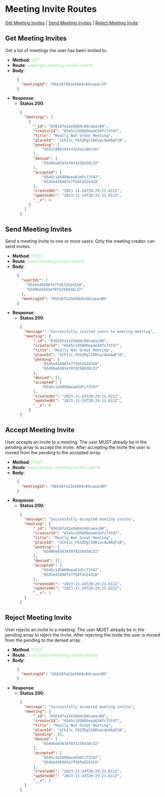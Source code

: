 # Meeting Invite Routes
[Get Meeting Invites](#get-meeting-invites) | [Send Meeting Invites](#send-meeting-invites) | [Reject Meeting Invite](#reject-meeting-invite) 

## Get Meeting Invites
Get a list of meetings the user has been invited to.
- **Method**: <span style="color:lightgreen">GET</span>
- **Route**: <span style="color:lightgreen">/user/get-meeting-invite/:userId</span>
- **Body**:
  ```json
    {
      "meetingId": "656107982e5684c0dcaeac7d"
    }
  ```
- **Response**:
    - **Status 200**:
      ```json
      {
        "meetings": [
          {
            "_id": "656107a12e5684c0dcaeac80",
            "creatorId": "6545c1d5809eea63dfc73f47",
            "title": "Really Not Great Meeting",
            "placeId": "xChIJc_F6SZDglIARiwcdwXAqF1B",
            "pending": [
                "6552c89b2d3c47e3a1a9dceb"
            ],
            "denied": [
                "6549be6583ef8f4250d38c32"
            ],
            "accepted": [
                "6545c1d5809eea63dfc73f47",
                "6545e45698fe7f58fa524310"
            ],
            "createdAt": "2023-11-24T20:29:21.611Z",
            "updatedAt": "2023-11-24T20:29:21.611Z",
            "__v": 4
          }
        ]
      }
      ```

## Send Meeting Invites
Send a meeting invite to one or more users. Only the meeting creator can send invites.
- **Method**: <span style="color:lightgreen">POST</span>
- **Route**: <span style="color:lightgreen">/user/meeting-invite/:userId</span>
- **Body**:
  ```json
    {
      "userIds": [ 
        "6545e45698fe7f58fa524310",
        "6549be6583ef8f4250d38c32"        
      ],
      "meetingId": "656107a12e5684c0dcaeac80"
    }
  ```
- **Response**:
    - **Status 200**:
      ```json
      {
        "message": "Successfully invited users to meeting meeting",
        "meeting": {
            "_id": "656107a12e5684c0dcaeac80",
            "creatorId": "6545c1d5809eea63dfc73f47",
            "title": "Really Not Great Meeting",
            "placeId": "xChIJc_F6SZDglIARiwcdwXAqF1B",
            "pending": [
                "6545e45698fe7f58fa524310",
                "6549be6583ef8f4250d38c32"
            ],
            "denied": [],
            "accepted": [
                "6545c1d5809eea63dfc73f47"
            ],
            "createdAt": "2023-11-24T20:29:21.611Z",
            "updatedAt": "2023-11-24T20:29:21.611Z",
            "__v": 0
          }
      }
      ```

## Accept Meeting Invite
User accepts an invite to a meeting. The user MUST already be in the pending array to accept the invite. After accepting the invite the user is moved from the pending to the accepted array.
- **Method**: <span style="color:lightgreen">POST</span>
- **Route**: <span style="color:lightgreen">/user/accept-meeting-invite/:userId</span>
- **Body**:
  ```json
    {
      "meetingId": "656107a12e5684c0dcaeac80"
    }
  ```
- **Response**:
    - **Status 200**:
      ```json
      {
        "message": "Successfully accepted meeting invite",
        "meeting": {
            "_id": "656107a12e5684c0dcaeac80",
            "creatorId": "6545c1d5809eea63dfc73f47",
            "title": "Really Not Great Meeting",
            "placeId": "xChIJc_F6SZDglIARiwcdwXAqF1B",
            "pending": [
                "6549be6583ef8f4250d38c32"
            ],
            "denied": [],
            "accepted": [
                "6545c1d5809eea63dfc73f47",
                "6545e45698fe7f58fa524310"
            ],
            "createdAt": "2023-11-24T20:29:21.611Z",
            "updatedAt": "2023-11-24T20:29:21.611Z",
            "__v": 1
        }
      }
      ```

## Reject Meeting Invite
User rejects an invite to a meeting. The user MUST already be in the pending array to reject the invite. After rejecting the invite the user is moved from the pending to the denied array.
- **Method**: <span style="color:lightgreen">POST</span>
- **Route**: <span style="color:lightgreen">/user/reject-meeting-invite/:userId</span>
- **Body**:
  ```json
    {
      "meetingId": "656107a12e5684c0dcaeac80"
    }
  ```
- **Response**:
    - **Status 200**:
      ```json
      {
        "message": "Successfully accepted meeting invite",
        "meeting": {
            "_id": "656107a12e5684c0dcaeac80",
            "creatorId": "6545c1d5809eea63dfc73f47",
            "title": "Really Not Great Meeting",
            "placeId": "xChIJc_F6SZDglIARiwcdwXAqF1B",
            "pending": [],
            "denied": [
                "6549be6583ef8f4250d38c32"
            ],
            "accepted": [
                "6545c1d5809eea63dfc73f47",
                "6545e45698fe7f58fa524310"
            ],
            "createdAt": "2023-11-24T20:29:21.611Z",
            "updatedAt": "2023-11-24T20:29:21.611Z",
            "__v": 2
        }
      }
      ```